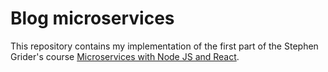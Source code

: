 # Blog microservices

This repository contains my implementation of the first part of the Stephen Grider's course [Microservices with Node JS and React](https://www.udemy.com/course/microservices-with-node-js-and-react/).
